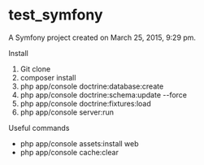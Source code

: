 test_symfony
============

A Symfony project created on March 25, 2015, 9:29 pm.

Install

1) Git clone
2) composer install
3) php app/console doctrine:database:create
4) php app/console doctrine:schema:update --force
5) php app/console doctrine:fixtures:load
6) php app/console server:run

Useful commands

- php app/console assets:install web
- php app/console cache:clear
